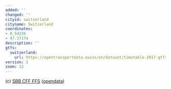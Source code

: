 ```yaml
---
added: ''
changed: ''
cityid: switzerland
cityname: Switzerland
coordinates:
- 8.54226
- 47.37174
description: ''
gtfs:
  switzerland:
    url: https://opentransportdata.swiss/en/dataset/timetable-2017-gtfs/permalink
version: 1
zoom: 12
---
```


(c) [SBB CFF FFS](www.sbb.ch)
([opendata](opentransportdata.swiss))
